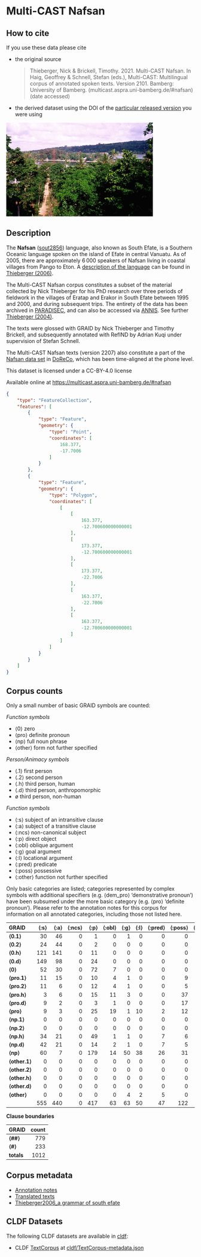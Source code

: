 # Multi-CAST Nafsan

## How to cite

If you use these data please cite
- the original source
  > Thieberger, Nick & Brickell, Timothy. 2021. Multi-CAST Nafsan. In Haig, Geoffrey & Schnell, Stefan (eds.), Multi-CAST: Multilingual corpus of annotated spoken texts. Version 2101. Bamberg: University of Bamberg. (multicast.aspra.uni-bamberg.de/#nafsan) (date accessed)
- the derived dataset using the DOI of the [particular released version](../../releases/) you were using

![](cldf/media/image.jpg)

## Description


The **Nafsan** ([sout2856](https://glottolog.org/resource/languoid/id/sout2856)) language, also known as South Efate, is a Southern Oceanic language spoken on the island of Efate in central Vanuatu. As of 2005, there are approximately 6 000 speakers of Nafsan living in coastal villages from Pango to Eton. A [description of the language](MediaTable#cldf:Thieberger2006_a-grammar-of-South-Efate.pdf) can be found in [Thieberger (2006)](Source#cldf:thieberger2006).

The Multi-CAST Nafsan corpus constitutes a subset of the material collected by Nick Thieberger for his PhD research over three periods of fieldwork in the villages of Eratap and Erakor in South Efate between 1995 and 2000, and during subsequent trips. The entirety of the data has been archived in [PARADISEC](http://catalog.paradisec.org.au/collections/NT1), and can also be accessed via [ANNIS](https://gerlingo.com/language_detail.php?langID=6). See further [Thieberger (2004)](Source#cldf:thieberger2004).

The texts were glossed with GRAID by Nick Thieberger and Timothy Brickell, and subsequently annotated with RefIND by Adrian Kuqi under supervision of Stefan Schnell.

The Multi-CAST Nafsan texts (version 2207) also constitute a part of the [Nafsan data set](https://doreco.huma-num.fr/languages/sout2856) in [DoReCo](https://doreco.huma-num.fr/), which has been time-aligned at the phone level.

This dataset is licensed under a CC-BY-4.0 license

Available online at https://multicast.aspra.uni-bamberg.de/#nafsan


```geojson
{
    "type": "FeatureCollection",
    "features": [
        {
            "type": "Feature",
            "geometry": {
                "type": "Point",
                "coordinates": [
                    168.377,
                    -17.7006
                ]
            }
        },
        {
            "type": "Feature",
            "geometry": {
                "type": "Polygon",
                "coordinates": [
                    [
                        [
                            163.377,
                            -12.700600000000001
                        ],
                        [
                            173.377,
                            -12.700600000000001
                        ],
                        [
                            173.377,
                            -22.7006
                        ],
                        [
                            163.377,
                            -22.7006
                        ],
                        [
                            163.377,
                            -12.700600000000001
                        ]
                    ]
                ]
            }
        }
    ]
}
```



## Corpus counts

Only a small number of basic GRAID symbols are counted:

*Function symbols*
- ⟨0⟩ zero
- ⟨pro⟩ definite pronoun
- ⟨np⟩ full noun phrase
- ⟨other⟩ form not further specified

*Person/Animacy symbols*
- ⟨.1⟩ first person
- ⟨.2⟩ second person
- ⟨.h⟩ third person, human
- ⟨.d⟩ third person, anthropomorphic
- ø third person, non-human

*Function symbols*
- ⟨:s⟩ subject of an intransitive clause
- ⟨:a⟩ subject of a transitive clause
- ⟨:ncs⟩ non-canonical subject
- ⟨:p⟩ direct object
- ⟨:obl⟩ oblique argument
- ⟨:g⟩ goal argument
- ⟨:l⟩ locational argument
- ⟨:pred⟩ predicate
- ⟨:poss⟩ possessive
- ⟨:other⟩ function not further specified

Only basic categories are listed; categories represented by complex symbols with additional
specifiers (e.g. ⟨dem_pro⟩ ‘demonstrative pronoun’) have been subsumed under the more basic
category (e.g. ⟨pro⟩ ‘definite pronoun’). Please refer to the annotation notes for this corpus for
information on all annotated categories, including those not listed here.

| GRAID | ⟨:s⟩ | ⟨:a⟩ | ⟨:ncs⟩ | ⟨:p⟩ | ⟨:obl⟩ | ⟨:g⟩ | ⟨:l⟩ | ⟨:pred⟩ | ⟨:poss⟩ | ⟨:other⟩ | totals |
|:--------------|-------:|-------:|---------:|-------:|---------:|-------:|-------:|----------:|----------:|-----------:|---------:|
| **⟨0.1⟩** | 30 | 46 | 0 | 1 | 0 | 1 | 0 | 0 | 0 | 0 | 78 |
| **⟨0.2⟩** | 24 | 44 | 0 | 2 | 0 | 0 | 0 | 0 | 0 | 0 | 70 |
| **⟨0.h⟩** | 121 | 141 | 0 | 11 | 0 | 0 | 0 | 0 | 0 | 0 | 273 |
| **⟨0.d⟩** | 149 | 98 | 0 | 24 | 0 | 0 | 0 | 0 | 0 | 0 | 271 |
| **⟨0⟩** | 52 | 30 | 0 | 72 | 7 | 0 | 0 | 0 | 0 | 0 | 161 |
| **⟨pro.1⟩** | 11 | 15 | 0 | 10 | 4 | 1 | 0 | 0 | 9 | 0 | 50 |
| **⟨pro.2⟩** | 11 | 6 | 0 | 12 | 4 | 1 | 0 | 0 | 5 | 0 | 39 |
| **⟨pro.h⟩** | 3 | 6 | 0 | 15 | 11 | 3 | 0 | 0 | 37 | 0 | 75 |
| **⟨pro.d⟩** | 9 | 2 | 0 | 3 | 1 | 0 | 0 | 0 | 17 | 0 | 32 |
| **⟨pro⟩** | 9 | 3 | 0 | 25 | 19 | 1 | 10 | 2 | 12 | 4 | 85 |
| **⟨np.1⟩** | 0 | 0 | 0 | 0 | 0 | 0 | 0 | 0 | 0 | 0 | 0 |
| **⟨np.2⟩** | 0 | 0 | 0 | 0 | 0 | 0 | 0 | 0 | 0 | 0 | 0 |
| **⟨np.h⟩** | 34 | 21 | 0 | 49 | 1 | 1 | 0 | 7 | 6 | 1 | 120 |
| **⟨np.d⟩** | 42 | 21 | 0 | 14 | 2 | 1 | 0 | 7 | 5 | 0 | 92 |
| **⟨np⟩** | 60 | 7 | 0 | 179 | 14 | 50 | 38 | 26 | 31 | 52 | 457 |
| **⟨other.1⟩** | 0 | 0 | 0 | 0 | 0 | 0 | 0 | 0 | 0 | 0 | 0 |
| **⟨other.2⟩** | 0 | 0 | 0 | 0 | 0 | 0 | 0 | 0 | 0 | 0 | 0 |
| **⟨other.h⟩** | 0 | 0 | 0 | 0 | 0 | 0 | 0 | 0 | 0 | 0 | 0 |
| **⟨other.d⟩** | 0 | 0 | 0 | 0 | 0 | 0 | 0 | 0 | 0 | 0 | 0 |
| **⟨other⟩** | 0 | 0 | 0 | 0 | 0 | 4 | 2 | 5 | 0 | 0 | 11 |
| | 555 | 440 | 0 | 417 | 63 | 63 | 50 | 47 | 122 | 57 | 1814 |


**Clause boundaries**

| GRAID | count |
|:-----------|--------:|
| **⟨##⟩** | 779 |
| **⟨#⟩** | 233 |
| **totals** | 1012 |



## Corpus metadata

- [Annotation notes](cldf/media/annotation-notes.pdf)
- [Translated texts](cldf/media/translated-texts.pdf)
- [Thieberger2006_a grammar of south efate](cldf/media/Thieberger2006_a-grammar-of-South-Efate.pdf)


## CLDF Datasets

The following CLDF datasets are available in [cldf](cldf):

- CLDF [TextCorpus](https://github.com/cldf/cldf/tree/master/modules/TextCorpus) at [cldf/TextCorpus-metadata.json](cldf/TextCorpus-metadata.json)